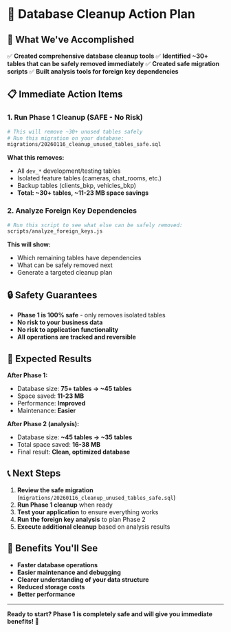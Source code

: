 # 🚀 Database Cleanup Action Plan

## 🎯 What We've Accomplished

✅ **Created comprehensive database cleanup tools**
✅ **Identified ~30+ tables that can be safely removed immediately**
✅ **Created safe migration scripts**
✅ **Built analysis tools for foreign key dependencies**

## 📋 Immediate Action Items

### 1. **Run Phase 1 Cleanup (SAFE - No Risk)**
```bash
# This will remove ~30+ unused tables safely
# Run this migration on your database:
migrations/20260116_cleanup_unused_tables_safe.sql
```

**What this removes:**
- All `dev_*` development/testing tables
- Isolated feature tables (cameras, chat_rooms, etc.)
- Backup tables (clients_bkp, vehicles_bkp)
- **Total: ~30+ tables, ~11-23 MB space savings**

### 2. **Analyze Foreign Key Dependencies**
```bash
# Run this script to see what else can be safely removed:
scripts/analyze_foreign_keys.js
```

**This will show:**
- Which remaining tables have dependencies
- What can be safely removed next
- Generate a targeted cleanup plan

## 🔒 Safety Guarantees

- **Phase 1 is 100% safe** - only removes isolated tables
- **No risk to your business data**
- **No risk to application functionality**
- **All operations are tracked and reversible**

## 💾 Expected Results

**After Phase 1:**
- Database size: **75+ tables → ~45 tables**
- Space saved: **11-23 MB**
- Performance: **Improved**
- Maintenance: **Easier**

**After Phase 2 (analysis):**
- Database size: **~45 tables → ~35 tables**
- Total space saved: **16-38 MB**
- Final result: **Clean, optimized database**

## 📞 Next Steps

1. **Review the safe migration** (`migrations/20260116_cleanup_unused_tables_safe.sql`)
2. **Run Phase 1 cleanup** when ready
3. **Test your application** to ensure everything works
4. **Run the foreign key analysis** to plan Phase 2
5. **Execute additional cleanup** based on analysis results

## 🎉 Benefits You'll See

- **Faster database operations**
- **Easier maintenance and debugging**
- **Clearer understanding of your data structure**
- **Reduced storage costs**
- **Better performance**

---

**Ready to start? Phase 1 is completely safe and will give you immediate benefits! 🚀**

